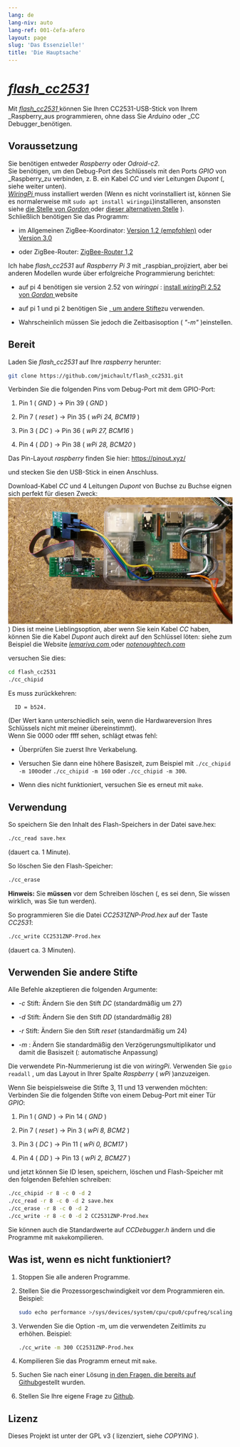 ```yaml
---
lang: de
lang-niv: auto
lang-ref: 001-ĉefa-afero
layout: page
slug: 'Das Essenzielle!'
title: 'Die Hauptsache'
---
```


# [ _flash\_cc2531_ ](https://github.com/jmichault/flash_cc2531)
Mit [ _flash\_cc2531_ ](https://github.com/jmichault/flash_cc2531) können Sie Ihren CC2531-USB-Stick von Ihrem _Raspberry_aus programmieren, ohne dass Sie _Arduino_ oder _CC Debugger_benötigen.

## Voraussetzung
Sie benötigen entweder _Raspberry_ oder _Odroid-c2_.  
Sie benötigen, um den Debug-Port des Schlüssels mit den Ports _GPIO_ von _Raspberry_zu verbinden, z. B. ein Kabel _CC_ und vier Leitungen _Dupont_ (, siehe weiter unten).   
[ _WiringPi_ ](http://wiringpi.com/) muss installiert werden \(Wenn es nicht vorinstalliert ist, können Sie es normalerweise mit `sudo apt install wiringpi`)installieren, ansonsten siehe [die Stelle von _Gordon_ ](http://wiringpi.com/) oder [dieser alternativen Stelle](https://github.com/WiringPi/WiringPi) \).  
Schließlich benötigen Sie das Programm:

* im Allgemeinen ZigBee-Koordinator: [ Version 1.2 (empfohlen)](https://github.com/Koenkk/Z-Stack-firmware/raw/master/coordinator/Z-Stack_Home_1.2/bin/default/) oder [Version 3.0](https://github.com/Koenkk/Z-Stack-firmware/tree/master/coordinator/Z-Stack_3.0.x/bin)


* oder ZigBee-Router: [ZigBee-Router 1,2](https://github.com/Koenkk/Z-Stack-firmware/tree/master/router/CC2531/bin)



Ich habe _flash\_cc2531_ auf _Raspberry Pi 3_ mit _raspbian_projiziert, aber bei anderen Modellen wurde über erfolgreiche Programmierung berichtet:

 * auf pi 4 benötigen sie version 2.52 von _wiringpi_ :  [install _wiringPi_ 2.52 von _Gordon_ ](http://wiringpi.com/wiringpi-updated-to-2-52-for-the-raspberry-pi-4b/)website


 * auf pi 1 und pi 2 benötigen Sie [, um andere Stifte](#uzi_aliajn_pinglojn)zu verwenden.


 * Wahrscheinlich müssen Sie jedoch die Zeitbasisoption ( _"-m"_ )einstellen.



## Bereit

Laden Sie _flash\_cc2531_ auf Ihre _raspberry_ herunter:
```bash
git clone https://github.com/jmichault/flash_cc2531.git
```

Verbinden Sie die folgenden Pins vom Debug-Port mit dem GPIO-Port:

 1. Pin 1 ( _GND_ ) -> Pin 39 ( _GND_ )


 2. Pin 7 ( _reset_ ) -> Pin 35 ( _wPi 24, BCM19_ )


 3. Pin 3 ( _DC_ ) -> Pin 36 ( _wPi 27, BCM16_ )


 4. Pin 4 ( _DD_ ) -> Pin 38 ( _wPi 28, BCM20_ )



Das Pin-Layout _raspberry_ finden Sie hier: <https://pinout.xyz/>

und stecken Sie den USB-Stick in einen Anschluss.

Download-Kabel _CC_ und 4 Leitungen _Dupont_ von Buchse zu Buchse eignen sich perfekt für diesen Zweck:
![Foto des Schlüssels und des _raspberry_ ](https://github.com/jmichault/files/raw/master/Raspberry-CC2531.jpg))
Dies ist meine Lieblingsoption, aber wenn Sie kein Kabel _CC_ haben, können Sie die Kabel _Dupont_ auch direkt auf den Schlüssel löten: siehe zum Beispiel die Website [ _lemariva.com_ ](https://lemariva.com/blog/2019/08/zigbee-flashing-cc2531-using-raspberry-pi-without-cc-debugger) oder [ _notenoughtech.com_ ](https://notenoughtech.com/home-automation/flashing-cc2531-without-cc-debugger )


versuchen Sie dies:
```bash
cd flash_cc2531
./cc_chipid
```
Es muss zurückkehren:
```
  ID = b524.
```
(Der Wert kann unterschiedlich sein, wenn die Hardwareversion Ihres Schlüssels nicht mit meiner übereinstimmt).  
Wenn Sie 0000 oder ffff sehen, schlägt etwas fehl:

 * Überprüfen Sie zuerst Ihre Verkabelung.


 * Versuchen Sie dann eine höhere Basiszeit, zum Beispiel mit `./cc_chipid -m 100`oder `./cc_chipid -m 160` oder `./cc_chipid -m 300`.


 * Wenn dies nicht funktioniert, versuchen Sie es erneut mit `make`.



## Verwendung
So speichern Sie den Inhalt des Flash-Speichers in der Datei save.hex:
```bash
./cc_read save.hex
```
(dauert ca. 1 Minute).

So löschen Sie den Flash-Speicher:
```bash
./cc_erase
```
**Hinweis:** Sie **müssen** vor dem Schreiben löschen (, es sei denn, Sie wissen wirklich, was Sie tun werden).

So programmieren Sie die Datei _CC2531ZNP-Prod.hex_ auf der Taste _CC2531_:
```bash
./cc_write CC2531ZNP-Prod.hex
```
(dauert ca. 3 Minuten).

<a id="uzi_aliajn_pinglojn"></a>

## Verwenden Sie andere Stifte

Alle Befehle akzeptieren die folgenden Argumente:

 * _-c_ Stift: Ändern Sie den Stift _DC_ (standardmäßig um 27)


 * _-d_ Stift: Ändern Sie den Stift _DD_ (standardmäßig 28)


 * _-r_ Stift: Ändern Sie den Stift _reset_ (standardmäßig um 24)


 * _-m_ : Ändern Sie standardmäßig den Verzögerungsmultiplikator und damit die Basiszeit (: automatische Anpassung)



Die verwendete Pin-Nummerierung ist die von _wiringPi_. Verwenden Sie `gpio readall` , um das Layout in Ihrer Spalte _Raspberry_ ( _wPi_ )anzuzeigen.

Wenn Sie beispielsweise die Stifte 3, 11 und 13 verwenden möchten:  
Verbinden Sie die folgenden Stifte von einem Debug-Port mit einer Tür _GPIO_:

 1. Pin 1 ( _GND_ ) -> Pin 14 ( _GND_ )


 2. Pin 7 ( _reset_ ) -> Pin 3 ( _wPi 8, BCM2_ )


 3. Pin 3 ( _DC_ ) -> Pin 11 ( _wPi 0, BCM17_ )


 4. Pin 4 ( _DD_ ) -> Pin 13 ( _wPi 2, BCM27_ )



und jetzt können Sie ID lesen, speichern, löschen und Flash-Speicher mit den folgenden Befehlen schreiben:
```bash
./cc_chipid -r 8 -c 0 -d 2
./cc_read -r 8 -c 0 -d 2 save.hex
./cc_erase -r 8 -c 0 -d 2
./cc_write -r 8 -c 0 -d 2 CC2531ZNP-Prod.hex
```

Sie können auch die Standardwerte auf _CCDebugger.h_ ändern und die Programme mit `make`kompilieren.

## Was ist, wenn es nicht funktioniert?

1. Stoppen Sie alle anderen Programme.


2. Stellen Sie die Prozessorgeschwindigkeit vor dem Programmieren ein. Beispiel:



   ```bash
   sudo echo performance >/sys/devices/system/cpu/cpu0/cpufreq/scaling_governor
   ```
3. Verwenden Sie die Option -m, um die verwendeten Zeitlimits zu erhöhen. Beispiel:



   ```bash
   ./cc_write -m 300 CC2531ZNP-Prod.hex
   ```
4. Kompilieren Sie das Programm erneut mit `make`.



5. Suchen Sie nach einer Lösung [in den Fragen, die bereits auf Github](https://github.com/jmichault/flash_cc2531/issues?q=is%3Aissue)gestellt wurden.



6. Stellen Sie Ihre eigene Frage zu [Github](https://github.com/jmichault/flash_cc2531/issues/new/choose).



## Lizenz

Dieses Projekt ist unter der GPL v3 ( lizenziert, siehe _COPYING_ ).

